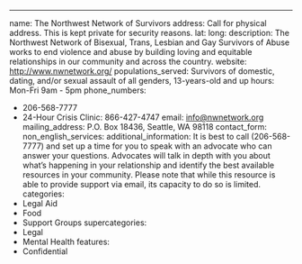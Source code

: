 ---
name: The Northwest Network of Survivors
address: Call for physical address. This is kept private for security reasons.
lat:
long:
description: The Northwest Network of Bisexual, Trans, Lesbian and Gay Survivors of Abuse works to end violence and abuse by building loving and equitable relationships in our community and across the country.
website: http://www.nwnetwork.org/
populations_served: Survivors of domestic, dating, and/or sexual assault of all genders, 13-years-old and up
hours: Mon-Fri 9am - 5pm
phone_numbers:
  - 206-568-7777
  - 24-Hour Crisis Clinic: 866-427-4747
email: info@nwnetwork.org
mailing_address: P.O. Box 18436, Seattle, WA 98118
contact_form:
non_english_services: 
additional_information: It is best to call (206-568-7777) and set up a time for you to speak with an advocate who can answer your questions. Advocates will talk in depth with you about what’s happening in your relationship and identify the best available resources in your community. Please note that while this resource is able to provide support via email, its capacity to do so is limited.
categories:
  - Legal Aid
  - Food
  - Support Groups
supercategories:
  - Legal
  - Mental Health
features:
  - Confidential